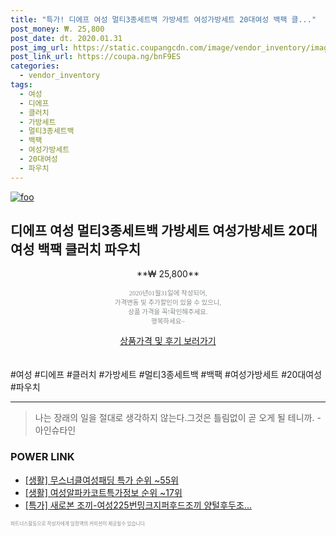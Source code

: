 ```yaml
--- 
title: "특가! 디에프 여성 멀티3종세트백 가방세트 여성가방세트 20대여성 백팩 클..." 
post_money: ₩. 25,800 
post_date: dt. 2020.01.31 
post_img_url: https://static.coupangcdn.com/image/vendor_inventory/images/2019/01/17/11/6/541b2cce-974c-4112-bb19-5724ed495efb.jpg 
post_link_url: https://coupa.ng/bnF9ES 
categories: 
  - vendor_inventory 
tags: 
  - 여성 
  - 디에프 
  - 클러치 
  - 가방세트 
  - 멀티3종세트백 
  - 백팩 
  - 여성가방세트 
  - 20대여성 
  - 파우치 
--- 
```

[![foo](https://static.coupangcdn.com/image/vendor_inventory/images/2019/01/17/11/6/541b2cce-974c-4112-bb19-5724ed495efb.jpg)](https://coupa.ng/bnF9ES) 

## 디에프 여성 멀티3종세트백 가방세트 여성가방세트 20대여성 백팩 클러치 파우치 
<p style="text-align: center;">**₩ 25,800**</p> 
<p style="text-align: center;"><span style="color: #898c8f; font-family: Georgia,Times,serif; font-size: 0.75em;">2020년01월31일에 작성되어, <br>가격변동 및 추가할인이 있을 수 있으니,<br> 상품 가격을 꼭!확인해주세요.<br>행복하세요~</span> 
</p>	 
<div markdown="0" style="text-align: center;"><a href="https://coupa.ng/bnF9ES" class="btn btn--success">상품가격 및 후기 보러가기</a></div> 
<br><br> 
  #여성 #디에프 #클러치 #가방세트 #멀티3종세트백 #백팩 #여성가방세트 #20대여성 #파우치 
<hr> 

> 나는 장래의 일을 절대로 생각하지 않는다.그것은 틀림없이 곧 오게 될 테니까. -아인슈타인 


### POWER LINK

* <a href="https://blog.naver.com/sakai111/221785463282" target="_blank"> [생활] 무스너클여성패딩 특가 순위 ~55위</a>
* <a href="https://blog.naver.com/fasyy4321/221771800278" target="_blank"> [생활] 여성알파카코트특가정보 순위 ~17위</a>
* <a href="https://blog.naver.com/an0733/221787188697" target="_blank">[특가] 새로본 조끼-여성225번밍크지퍼후드조끼 양털후두조...</a>

<span style="color: #898c8f; font-family: Georgia,Times,serif; font-size: 0.55em;">파트너스활동으로 작성자에게 일정액의 커미션이 제공될수 있습니다.</span> 
